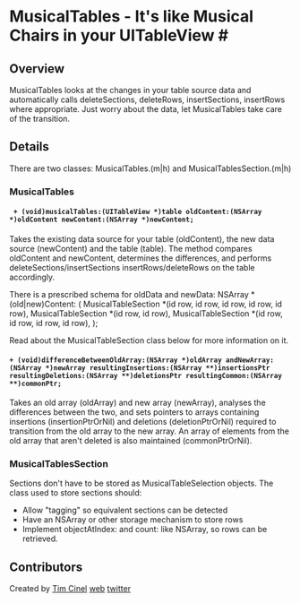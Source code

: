 MusicalTables - It's like Musical Chairs in your UITableView #
==============================================================

Overview
--------

MusicalTables looks at the changes in your table source data and automatically calls deleteSections, deleteRows, insertSections, insertRows where appropriate. Just worry about the data, let MusicalTables take care of the transition.


Details
-------

There are two classes: MusicalTables.(m|h) and MusicalTablesSection.(m|h)


### MusicalTables ###

#### ` + (void)musicalTables:(UITableView *)table oldContent:(NSArray *)oldContent newContent:(NSArray *)newContent;` ####

Takes the existing data source for your table (oldContent), the new data source
(newContent) and the table (table). The method compares oldContent and newContent,
determines the differences, and performs deleteSections/insertSections 
insertRows/deleteRows on the table accordingly.

There is a prescribed schema for oldData and newData:
     NSArray *(old|new)Content:
         (
             MusicalTableSection *(id row, id row, id row, id row, id row),
             MusicalTableSection *(id row, id row),
             MusicalTableSection *(id row, id row, id row, id row),
         );

Read about the MusicalTableSection class below for more information on it.



#### `+ (void)differenceBetweenOldArray:(NSArray *)oldArray andNewArray:(NSArray *)newArray resultingInsertions:(NSArray **)insertionsPtr resultingDeletions:(NSArray **)deletionsPtr resultingCommon:(NSArray **)commonPtr;` ####
 
Takes an old array (oldArray) and new array (newArray), analyses the differences 
between the two, and sets pointers to arrays containing insertions (insertionPtrOrNil) 
and deletions (deletionPtrOrNil) required to transition from the old array to the new
array. An array of elements from the old array that aren't deleted is also maintained 
(commonPtrOrNil).


### MusicalTablesSection ###

Sections don't have to be stored as MusicalTableSelection objects. The class
used to store sections should: 
 * Allow "tagging" so equivalent sections can be detected
 * Have an NSArray or other storage mechanism to store rows
 * Implement objectAtIndex: and count: like NSArray, so rows can be retrieved.



Contributors
------------

Created by [Tim Cinel](http://github.com/sickanimations) [web](http://timcinel.com/) [twitter](http://twitter.com/TimCinel) 
